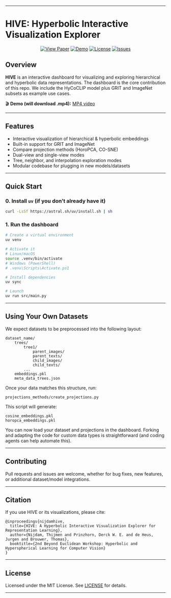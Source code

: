 
---

# HIVE: Hyperbolic Interactive Visualization Explorer

<p align="center">
  <a href="https://openreview.net/pdf?id=D9LlujFg7d" target="_blank"><img src="https://img.shields.io/badge/View%20Paper-OpenReview-blue" alt="View Paper"></a>
  <a href="./HIVE_demo.mp4"><img src="https://img.shields.io/badge/Demo-Video-green" alt="Demo"></a>
  <a href="LICENSE"><img src="https://img.shields.io/badge/License-MIT-lightgrey.svg" alt="License"></a>
  <a href="https://github.com/thijmennijdam/HIVE/issues"><img src="https://img.shields.io/badge/Issues-Report%20Issue-red" alt="Issues"></a>
</p>

## Overview

**HIVE** is an interactive dashboard for visualizing and exploring hierarchical and hyperbolic data representations. The dashboard is the core contribution of this repo. We include the HyCoCLIP model plus GRIT and ImageNet subsets as example use cases.

🎬 **Demo (will download .mp4):** [MP4 video](https://raw.githubusercontent.com/thijmennijdam/HIVE/main/HIVE_demo.mp4)

---

## Features

* Interactive visualization of hierarchical & hyperbolic embeddings
* Built-in support for GRIT and ImageNet
* Compare projection methods (HoroPCA, CO-SNE)
* Dual-view and single-view modes
* Tree, neighbor, and interpolation exploration modes
* Modular codebase for plugging in new models/datasets

---

## Quick Start

### 0. Install `uv` (if you don’t already have it)

```bash
curl -LsSf https://astral.sh/uv/install.sh | sh
```

### 1. Run the dashboard

```bash
# Create a virtual environment
uv venv

# Activate it
# Linux/macOS
source .venv/bin/activate
# Windows (PowerShell)
# .venv\Scripts\Activate.ps1

# Install dependencies
uv sync

# Launch
uv run src/main.py
```

---

## Using Your Own Datasets

We expect datasets to be preprocessed into the following layout:

```
dataset_name/
    trees/
        tree1/
            parent_images/
            parent_texts/
            child_images/
            child_texts/
        ...
    embeddings.pkl
    meta_data_trees.json
```

Once your data matches this structure, run:

```
projections_methods/create_projections.py
```

This script will generate:

```
cosine_embeddings.pkl
horopca_embeddings.pkl
```

You can now load your dataset and projections in the dashboard. Forking and adapting the code for custom data types is straightforward (and coding agents can help automate this).

---

## Contributing

Pull requests and issues are welcome, whether for bug fixes, new features, or additional dataset/model integrations.

---

## Citation

If you use HIVE or its visualizations, please cite:

```
@inproceedings{nijdamhive,
  title={HIVE: A Hyperbolic Interactive Visualization Explorer for Representation Learning},
  author={Nijdam, Thijmen and Prinzhorn, Derck W. E. and de Heus, Jurgen and Brouwer, Thomas},
  booktitle={2nd Beyond Euclidean Workshop: Hyperbolic and Hyperspherical Learning for Computer Vision}
}
```

---

## License

Licensed under the MIT License. See [LICENSE](LICENSE) for details.

---
